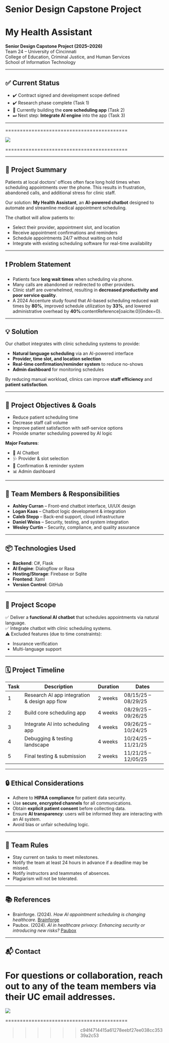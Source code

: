 # Senior Design Capstone Project

# My Health Assistant

**Senior Design Capstone Project (2025–2026)**  
Team 24 – University of Cincinnati  
College of Education, Criminal Justice, and Human Services  
School of Information Technology  

---

## ✅ Current Status
- ✔️ Contract signed and development scope defined
- ✔️ Research phase complete (Task 1)
- 🚧 Currently building the **core scheduling app** (Task 2)
- ⏭ Next step: **Integrate AI engine** into the app (Task 3)

---

==========================================


<img src="https://github.com/logankaas/Senior-Design-Capstone-Project/blob/main/senior-capstone-design-one.png" />


==========================================

---

## 📖 Project Summary
Patients at local doctors' offices often face long hold times when scheduling appointments over the phone. This results in frustration, abandoned calls, and additional stress for clinic staff.  

Our solution: **My Health Assistant**, an **AI-powered chatbot** designed to automate and streamline medical appointment scheduling.  

The chatbot will allow patients to:
- Select their provider, appointment slot, and location
- Receive appointment confirmations and reminders
- Schedule appointments 24/7 without waiting on hold
- Integrate with existing scheduling software for real-time availability

---

## ❗ Problem Statement
- Patients face **long wait times** when scheduling via phone.  
- Many calls are abandoned or redirected to other providers.  
- Clinic staff are overwhelmed, resulting in **decreased productivity and poor service quality**.  
- A 2024 Accenture study found that AI-based scheduling reduced wait times by **80%**, improved schedule utilization by **33%**, and lowered administrative overhead by **40%**:contentReference[oaicite:0]{index=0}.  

---

## 💡 Solution
Our chatbot integrates with clinic scheduling systems to provide:
- **Natural language scheduling** via an AI-powered interface  
- **Provider, time slot, and location selection**  
- **Real-time confirmation/reminder system** to reduce no-shows  
- **Admin dashboard** for monitoring schedules  

By reducing manual workload, clinics can improve **staff efficiency** and **patient satisfaction**.  

---

## 🎯 Project Objectives & Goals
- Reduce patient scheduling time  
- Decrease staff call volume  
- Improve patient satisfaction with self-service options  
- Provide smarter scheduling powered by AI logic  

**Major Features**:
- 🤖 AI Chatbot  
- 🩺 Provider & slot selection  
- 📅 Confirmation & reminder system  
- 📊 Admin dashboard  

---

## 👥 Team Members & Responsibilities
- **Ashley Curran** – Front-end chatbot interface, UI/UX design  
- **Logan Kaas** – Chatbot logic development & integration  
- **Caleb Stepp** – Back-end support, cloud infrastructure  
- **Daniel Weiss** – Security, testing, and system integration  
- **Wesley Curtin** – Security, compliance, and quality assurance  

---

## 📦 Technologies Used
- **Backend**: C#, Flask  
- **AI Engine**: Dialogflow or Rasa  
- **Hosting/Storage**: Firebase or Sqlite  
- **Frontend**: Xaml 
- **Version Control**: GitHub  

---

## 📌 Project Scope
✅ Deliver a **functional AI chatbot** that schedules appointments via natural language.  
✅ Integrate chatbot with clinic scheduling systems.  
⚠️ Excluded features (due to time constraints):  
- Insurance verification  
- Multi-language support  

---

## 🗓️ Project Timeline
| Task | Description | Duration | Dates |
|------|-------------|----------|-------|
| 1 | Research AI app integration & design app flow | 2 weeks | 08/15/25 – 08/29/25 |
| 2 | Build core scheduling app | 4 weeks | 08/29/25 – 09/26/25 |
| 3 | Integrate AI into scheduling app | 4 weeks | 09/26/25 – 10/24/25 |
| 4 | Debugging & testing landscape | 4 weeks | 10/24/25 – 11/21/25 |
| 5 | Final testing & submission | 2 weeks | 11/21/25 – 12/05/25 |

---

## 🔒 Ethical Considerations
- Adhere to **HIPAA compliance** for patient data security.  
- Use **secure, encrypted channels** for all communications.  
- Obtain **explicit patient consent** before collecting data.  
- Ensure **AI transparency**: users will be informed they are interacting with an AI system.  
- Avoid bias or unfair scheduling logic.  

---

## 📜 Team Rules
- Stay current on tasks to meet milestones.  
- Notify the team at least 24 hours in advance if a deadline may be missed.  
- Notify instructors and teammates of absences.  
- Plagiarism will not be tolerated.  

---

## 📚 References
- Brainforge. (2024). *How AI appointment scheduling is changing healthcare.* [Brainforge](https://www.brainforge.ai/blog/how-ai-is-transforming-appointment-scheduling-in-healthcare)  
- Paubox. (2024). *AI in healthcare privacy: Enhancing security or introducing new risks?* [Paubox](https://www.paubox.com)  

---

## 📬 Contact
For questions or collaboration, reach out to any of the team members via their UC email addresses.  
==========================================


<img src="https://github.com/logankaas/Senior-Design-Capstone-Project/blob/main/senior-capstone-design-one.png" />


==========================================

>>>>>> c94f4714415a61278eebf27ee038cc35339a2c53
